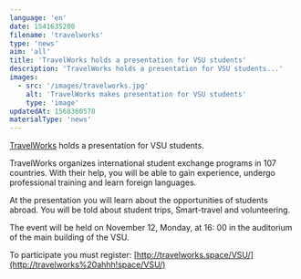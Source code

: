 ```yaml
---
language: 'en'
date: 1541635200
filename: 'travelworks'
type: 'news'
aim: 'all'
title: 'TravelWorks holds a presentation for VSU students'
description: 'TravelWorks holds a presentation for VSU students...'
images:
  - src: '/images/travelworks.jpg'
    alt: 'TravelWorks makes presentation for VSU students'
    type: 'image'
updatedAt: 1568360578
materialType: 'news'
---
```

[TravelWorks](https://vk.com/travelworks) holds a presentation for VSU students.

TravelWorks organizes international student exchange programs in 107 countries. With their help, you will be able to gain experience, undergo professional training and learn foreign languages.

At the presentation you will learn about the opportunities of students abroad. You will be told about student trips, Smart-travel and volunteering.

The event will be held on November 12, Monday, at 16: 00 in the auditorium of the main building of the VSU.

To participate you must register: [http://travelworks.space/VSU/](http://travelworks%20ahhh!space/VSU/)
